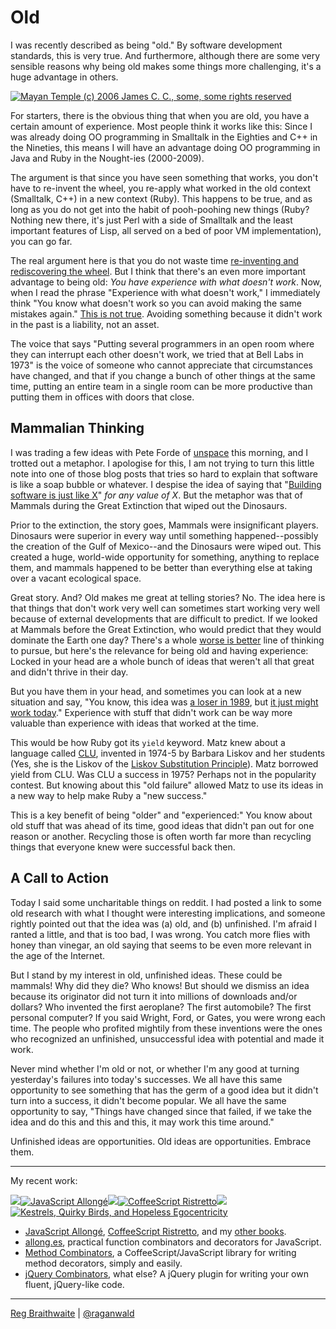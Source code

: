 Old
===

I was recently described as being "old." By software development standards, this is very true. And furthermore, although there are some very sensible reasons why being old makes some things more challenging, it's a huge advantage in others.

[![Mayan Temple (c) 2006 James C. C., some, some rights reserved](http://farm1.static.flickr.com/67/195750078_0777809ce8.jpg)](http://flickr.com/photos/jcchurch/195750078/ "Mayan Temple (c) 2006 James C. C., some rights reserved")  

For starters, there is the obvious thing that when you are old, you have a certain amount of experience. Most people think it works like this: Since I was already doing OO programming in Smalltalk in the Eighties and C++ in the Nineties, this means I will have an advantage doing OO programming in Java and Ruby in the Nought-ies (2000-2009).

The argument is that since you have seen something that works, you don't have to re-invent the wheel, you re-apply what worked in the old context (Smalltalk, C++) in a new context (Ruby). This happens to be true, and as long as you do not get into the habit of pooh-poohing new things (Ruby? Nothing new there, it's just Perl with a side of Smalltalk and the least important features of Lisp, all served on a bed of poor VM implementation), you can go far.

The real argument here is that you do not waste time [re-inventing and rediscovering the wheel](http://kevin.scaldeferri.com/blog/2008/01/26/RaganwaldReinventsMonads.html "Raganwald Reinvents Monads"). But I think that there's an even more important advantage to being old: _You have experience with what doesn't work_. Now, when I read the phrase "Experience with what doesn't work," I immediately think "You know what doesn't work so you can avoid making the same mistakes again." <u>This is not true</u>. Avoiding something because it didn't work in the past is a liability, not an asset.

The voice that says "Putting several programmers in an open room where they can interrupt each other doesn't work, we tried that at Bell Labs in 1973" is the voice of someone who cannot appreciate that circumstances have changed, and that if you change a bunch of other things at the same time, putting an entire team in a single room can be more productive than putting them in offices with doors that close.

Mammalian Thinking
---

I was trading a few ideas with Pete Forde of [unspace](http://www.unspace.ca/ "Unspace") this morning, and I trotted out a metaphor. I apologise for this, I am not trying to turn this little note into one of those blog posts that tries so hard to explain that software is like a soap bubble or whatever. I despise the idea of saying that "[Building software is just like X](http://weblog.raganwald.com/2007/08/bricks.html "Bricks")" _for any value of X_. But the metaphor was that of Mammals during the Great Extinction that wiped out the Dinosaurs.

Prior to the extinction, the story goes, Mammals were insignificant players. Dinosaurs were superior in every way until something happened--possibly the creation of the Gulf of Mexico--and the Dinosaurs were wiped out. This created a huge, world-wide opportunity for something, anything to replace them, and mammals happened to be better than everything else at taking over a vacant ecological space.

Great story. And? Old makes me great at telling stories? No. The idea here is that things that don't work very well can sometimes start working very well because of external developments that are difficult to predict. If we looked at Mammals before the Great Extinction, who would predict that they would dominate the Earth one day? There's a whole [worse is better](http://www.jwz.org/doc/worse-is-better.html "The Rise of ``Worse is Better''") line of thinking to pursue, but here's the relevance for being old and having experience: Locked in your head are a whole bunch of ideas that weren't all that great and didn't thrive in their day.

But you have them in your head, and sometimes you can look at a new situation and say, "You know, this idea was [a loser in 1989](http://en.wikipedia.org/wiki/Apple_Newton "Apple Newton"), but [it just might work today](http://www.apple.com/iphone/ "Apple iPhone")." Experience with stuff that didn't work can be way more valuable than experience with ideas that worked at the time.

This would be how Ruby got its `yield` keyword. Matz knew about a language called [CLU](http://en.wikipedia.org/wiki/CLU_programming_language "CLU (programming language) - Wikipedia, the free encyclopedia"), invented in 1974-5 by Barbara Liskov and her students (Yes, she is the Liskov of the [Liskov Substitution Principle](http://weblog.raganwald.com/2008/04/is-strictly-equivalent-to.html "IS-STRICTLY-EQUIVALENT-TO-A")). Matz borrowed yield from CLU. Was CLU a success in 1975? Perhaps not in the popularity contest. But knowing about this "old failure" allowed Matz to use its ideas in a new way to help make Ruby a "new success."

This is a key benefit of being "older" and "experienced:" You know about old stuff that was ahead of its time, good ideas that didn't pan out for one reason or another. Recycling those is often worth far more than recycling things that everyone knew were successful back then.

A Call to Action
---

Today I said some uncharitable things on reddit. I had posted a link to some old research with what I thought were interesting implications, and someone rightly pointed out that the idea was (a) old, and (b) unfinished. I'm afraid I ranted a little, and that is too bad, I was wrong. You catch more flies with honey than vinegar, an old saying that seems to be even more relevant in the age of the Internet.

But I stand by my interest in old, unfinished ideas. These could be mammals! Why did they die? Who knows! But should we dismiss an idea because its originator did not turn it into millions of downloads and/or dollars? Who invented the first aeroplane? The first automobile? The first personal computer? If you said Wright, Ford, or Gates, you were wrong each time. The people who profited mightily from these inventions were the ones who recognized an unfinished, unsuccessful idea with potential and made it work.

Never mind whether I'm old or not, or whether I'm any good at turning yesterday's failures into today's successes. We all have this same opportunity to see something that has the germ of a good idea but it didn't turn into a success, it didn't become popular. We all have the same opportunity to say, "Things have changed since that failed, if we take the idea and do this and this and this, it may work this time around."

Unfinished ideas are opportunities. Old ideas are opportunities. Embrace them.

---

My recent work:

![](http://i.minus.com/iL337yTdgFj7.png)[![JavaScript Allongé](http://i.minus.com/iW2E1A8M5UWe6.jpeg)](http://leanpub.com/javascript-allonge "JavaScript Allongé")![](http://i.minus.com/iL337yTdgFj7.png)[![CoffeeScript Ristretto](http://i.minus.com/iMmGxzIZkHSLD.jpeg)](http://leanpub.com/coffeescript-ristretto "CoffeeScript Ristretto")![](http://i.minus.com/iL337yTdgFj7.png)[![Kestrels, Quirky Birds, and Hopeless Egocentricity](http://i.minus.com/ibw1f1ARQ4bhi1.jpeg)](http://leanpub.com/combinators "Kestrels, Quirky Birds, and Hopeless Egocentricity")

* [JavaScript Allongé](http://leanpub.com/javascript-allonge), [CoffeeScript Ristretto](http://leanpub.com/coffeescript-ristretto), and my [other books](http://leanpub.com/u/raganwald).
* [allong.es](http://allong.es), practical function combinators and decorators for JavaScript.
* [Method Combinators](https://github.com/raganwald/method-combinators), a CoffeeScript/JavaScript library for writing method decorators, simply and easily.
* [jQuery Combinators](http://github.com/raganwald/jquery-combinators), what else? A jQuery plugin for writing your own fluent, jQuery-like code.  

---

[Reg Braithwaite](http://braythwayt.com) | [@raganwald](http://twitter.com/raganwald)